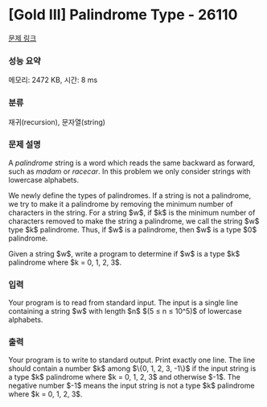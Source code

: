 # [Gold III] Palindrome Type - 26110 

[문제 링크](https://www.acmicpc.net/problem/26110) 

### 성능 요약

메모리: 2472 KB, 시간: 8 ms

### 분류

재귀(recursion), 문자열(string)

### 문제 설명

<p>A <em>palindrome</em> string is a word which reads the same backward as forward, such as <em>madam</em> or <em>racecar</em>. In this problem we only consider strings with lowercase alphabets.</p>

<p>We newly define the types of palindromes. If a string is not a palindrome, we try to make it a palindrome by removing the minimum number of characters in the string. For a string $w$, if $k$ is the minimum number of characters removed to make the string a palindrome, we call the string $w$ type $k$ palindrome. Thus, if $w$ is a palindrome, then $w$ is a type $0$ palindrome.</p>

<p>Given a string $w$, write a program to determine if $w$ is a type $k$ palindrome where $k = 0, 1, 2, 3$.</p>

### 입력 

 <p>Your program is to read from standard input. The input is a single line containing a string $w$ with length $n$ $(5 ≤ n ≤ 10^5)$ of lowercase alphabets.</p>

### 출력 

 <p>Your program is to write to standard output. Print exactly one line. The line should contain a number $k$ among $\{0, 1, 2, 3, -1\}$ if the input string is a type $k$ palindrome where $k = 0, 1, 2, 3$ and otherwise $-1$. The negative number $-1$ means the input string is not a type $k$ palindrome where $k = 0, 1, 2, 3$.</p>
